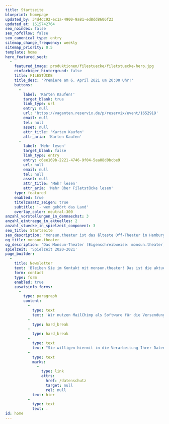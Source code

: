 ```yaml
---
title: Startseite
blueprint: homepage
updated_by: 34d4dc92-ec1a-4900-9a81-ed8dd8606f23
updated_at: 1615742764
seo_noindex: false
seo_nofollow: false
seo_canonical_type: entry
sitemap_change_frequency: weekly
sitemap_priority: 0.5
template: home
hero_featured_sect:
  -
    featured_image: produktionen/filestuecke/filetstuecke-hero.jpg
    einfarbiger_hintergrund: false
    title: FILESTÜCKE
    title_desc: 'Premiere am 6. April 2021 um 20:00 Uhr!'
    buttons:
      -
        label: 'Karten Kaufen!'
        target_blank: true
        link_type: url
        entry: null
        url: 'https://vaganten.reservix.de/p/reservix/event/1652919'
        email: null
        tel: null
        asset: null
        attr_title: 'Karten Kaufen'
        attr_aria: 'Karten Kaufen'
      -
        label: 'Mehr lesen'
        target_blank: false
        link_type: entry
        entry: c6ee169b-2221-4746-9f04-5ea08d0bcbe9
        url: null
        email: null
        tel: null
        asset: null
        attr_title: 'Mehr lesen'
        attr_aria: 'Mehr über Filetstücke lesen'
    type: featured
    enabled: true
    titelzusatz_zeigen: true
    subtitle: '- wem gehört das Land'
    overlay_color: neutral-300
anzahl_vorstellungen_in_demnaechst: 3
anzahl_eintraege_in_aktuelles: 2
anzahl_stuecke_in_spielzeit_component: 3
seo_title: Startseite
seo_description: 'monsun.theater ist das älteste Off-Theater in Hamburg und besteht seit 1980. Es befindet sich im Stadtteil Ottensen.'
og_title: monsun.theater
og_description: 'Das Monsun-Theater (Eigenschreibweise: monsun.theater) ist das älteste Off-Theater in Hamburg und besteht seit 1980. Es befindet sich im Stadtteil Ottensen.'
spielzeit: 'Spielzeit 2020-2021'
page_builder:
  -
    title: Newsletter
    text: 'Bleiben Sie im Kontakt mit monsun.theater! Das ist die aktuelle und schnelle Informationsquelle für Premieren, Extra-Veranstaltungen, Gastspiele, Ensemble und Hintergründe.'
    form: contact
    type: form
    enabled: true
    zusatsinfo_forms:
      -
        type: paragraph
        content:
          -
            type: text
            text: 'Wir nutzen MailChimp als Software für die Versendung unserer Newsletter. Nach Bestätigen des Buttons "Schicken" erhalten Sie innerhalb der nächsten Minuten an die angegebene E-Mailadresse eine Nachricht. In dieser E-Mail ist ein Link angegeben, den Sie anklicken müssen, um Ihre Anmeldung abzuschließen. Erst danach sind Sie endgültig angemeldet. Wir nutzen MailChimp als Software für die Versendung unserer Newsletter.'
          -
            type: hard_break
          -
            type: hard_break
          -
            type: text
            text: "Sie willigen hiermit in die Verarbeitung Ihrer Daten zu diesem Zweck ein. Ihre Daten werden nur zu diesem Zweck verwendet und nicht an Dritte weitergegeben. Sie können den Newsletter jederzeit wieder durch einen Klick auf das entsprechende Feld am Ende des Newsletters abbestellen. Ihre E-Maildaten werden nach Abbestellung automatisch aus dem Verteiler ausgetragen. Hinweise zum Datenschutz finden Sie\_"
          -
            type: text
            marks:
              -
                type: link
                attrs:
                  href: /datenschutz
                  target: null
                  rel: null
            text: hier
          -
            type: text
            text: .
id: home
---
```

